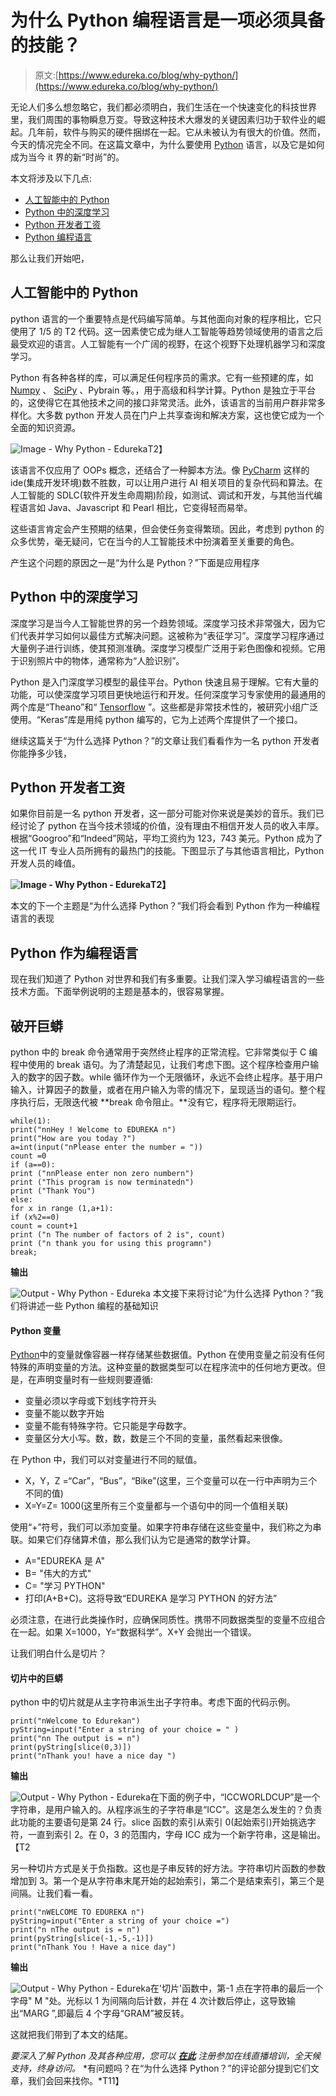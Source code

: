 # 为什么 Python 编程语言是一项必须具备的技能？

> 原文:[https://www.edureka.co/blog/why-python/](https://www.edureka.co/blog/why-python/)

无论人们多么想忽略它，我们都必须明白，我们生活在一个快速变化的科技世界里，我们周围的事物瞬息万变。导致这种技术大爆发的关键因素归功于软件业的崛起。几年前，软件与购买的硬件捆绑在一起。它从未被认为有很大的价值。然而，今天的情况完全不同。在这篇文章中，为什么要使用 [Python](https://www.edureka.co/blog/python-tutorial/) 语言，以及它是如何成为当今 it 界的新“时尚”的。

本文将涉及以下几点:

*   [人工智能中的 Python](#PythonInArtificialIntelligence)
*   [Python 中的深度学习](#DeepLearningInPython)
*   [Python 开发者工资](#PythonDeveloperSalary)
*   [Python 编程语言](#PythonProgrammingLanguage)

那么让我们开始吧，

## **人工智能中的 Python**

python 语言的一个重要特点是代码编写简单。与其他面向对象的程序相比，它只使用了 1/5 的 T2 代码。这一因素使它成为继人工智能等趋势领域使用的语言之后最受欢迎的语言。人工智能有一个广阔的视野，在这个视野下处理机器学习和深度学习。

Python 有各种各样的库，可以满足任何程序员的需求。它有一些预建的库，如 [Numpy](https://www.edureka.co/blog/python-numpy-tutorial/) 、 [SciPy](https://www.edureka.co/blog/scipy-tutorial/) 、Pybrain 等。，用于高级和科学计算。Python 是独立于平台的，这使得它在其他技术之间的接口非常灵活。此外，该语言的当前用户群非常多样化。大多数 python 开发人员在门户上共享查询和解决方案，这也使它成为一个全面的知识资源。

![Image - Why Python - Edureka](../Images/8c23d5159551ec5ab4f03106a6c90ee9.png)T2】

该语言不仅应用了 OOPs 概念，还结合了一种脚本方法。像 [PyCharm](https://www.edureka.co/blog/pycharm-tutorial) 这样的 ide(集成开发环境)数不胜数，可以让用户进行 AI 相关项目的复杂代码和算法。在人工智能的 SDLC(软件开发生命周期)阶段，如测试、调试和开发，与其他当代编程语言如 Java、Javascript 和 Pearl 相比，它变得轻而易举。

这些语言肯定会产生预期的结果，但会使任务变得繁琐。因此，考虑到 python 的众多优势，毫无疑问，它在当今的人工智能技术中扮演着至关重要的角色。

产生这个问题的原因之一是“为什么是 Python？”下面是应用程序

## **Python 中的深度学习**

深度学习是当今人工智能世界的另一个趋势领域。深度学习技术非常强大，因为它们代表并学习如何以最佳方式解决问题。这被称为“表征学习”。深度学习程序通过大量例子进行训练，使其预测准确。深度学习模型广泛用于彩色图像和视频。它用于识别照片中的物体，通常称为“人脸识别”。

Python 是入门深度学习模型的最佳平台。Python 快速且易于理解。它有大量的功能，可以使深度学习项目更快地运行和开发。任何深度学习专家使用的最通用的两个库是“Theano”和“ [Tensorflow](https://www.edureka.co/blog/tensorflow-tutorial/) ”。这些都是非常技术性的，被研究小组广泛使用。“Keras”库是用纯 python 编写的，它为上述两个库提供了一个接口。

继续这篇关于“为什么选择 Python？”的文章让我们看看作为一名 python 开发者你能挣多少钱，

## **Python 开发者工资**

如果你目前是一名 python 开发者，这一部分可能对你来说是美妙的音乐。我们已经讨论了 python 在当今技术领域的价值，没有理由不相信开发人员的收入丰厚。根据“Googroo”和“Indeed”网站，平均工资约为 123，743 美元。Python 成为了这一代 IT 专业人员所拥有的最热门的技能。下图显示了与其他语言相比，Python 开发人员的峰值。

**![Image - Why Python - Edureka](../Images/cbedeb718bca47b90c005f85b7386938.png)T2】**

本文的下一个主题是“为什么选择 Python？”我们将会看到 Python 作为一种编程语言的表现

## **Python 作为编程语言**

现在我们知道了 Python 对世界和我们有多重要。让我们深入学习编程语言的一些技术方面。下面举例说明的主题是基本的，很容易掌握。

## **破开巨蟒**

python 中的 break 命令通常用于突然终止程序的正常流程。它非常类似于 C 编程中使用的 break 语句。为了清楚起见，让我们考虑下图。这个程序检查用户输入的数字的因子数。while 循环作为一个无限循环，永远不会终止程序。基于用户输入，计算因子的数量，或者在用户输入为零的情况下，呈现适当的语句。整个程序执行后，无限迭代被 **break 命令阻止。**没有它，程序将无限期运行。

```
while(1):
print("nnHey ! Welcome to EDUREKA n")
print("How are you today ?")
a=int(input("nPlease enter the number = "))
count =0
if (a==0):
print ("nnPlease enter non zero numbern")
print ("This program is now terminatedn")
print ("Thank You")
else:
for x in range (1,a+1):
if (x%2==0)
count = count+1
print ("n The number of factors of 2 is", count)
print ("n thank you for using this programn")
break;
```

**输出**

![Output - Why Python - Edureka](../Images/49dee67c0f18e6780a078034489a0a37.png) 本文接下来将讨论“为什么选择 Python？”我们将讲述一些 Python 编程的基础知识

#### **Python 变量**

[Python](https://www.edureka.co/blog/variables-and-data-types-in-python/)中的变量就像容器一样存储某些数据值。Python 在使用变量之前没有任何特殊的声明变量的方法。这种变量的数据类型可以在程序流中的任何地方更改。但是，在声明变量时有一些规则要遵循:

*   变量必须以字母或下划线字符开头
*   变量不能以数字开始
*   变量不能有特殊字符。它只能是字母数字。
*   变量区分大小写。数，数，数是三个不同的变量，虽然看起来很像。

在 Python 中，我们可以对变量进行不同的赋值。

*   X，Y，Z =“Car”，“Bus”，“Bike”(这里，三个变量可以在一行中声明为三个不同的值)
*   X=Y=Z= 1000(这里所有三个变量都与一个语句中的同一个值相关联)

使用“+”符号，我们可以添加变量。如果字符串存储在这些变量中，我们称之为串联。如果它们存储算术值，那么我们认为它是通常的数学计算。

*   A="EDUREKA 是 A"
*   B= "伟大的方式"
*   C= "学习 PYTHON"
*   打印(A+B+C)。这将导致“EDUREKA 是学习 PYTHON 的好方法”

必须注意，在进行此类操作时，应确保同质性。携带不同数据类型的变量不应组合在一起。如果 X=1000，Y=“数据科学”。X+Y 会抛出一个错误。

让我们明白什么是切片？

#### **切片中的巨蟒**

python 中的切片就是从主字符串派生出子字符串。考虑下面的代码示例。

```
print("nWelcome to Edurekan")
pyString=input("Enter a string of your choice = " )
print("nn The output is = n")
print(pyString[slice(0,3)])
print("nThank you! have a nice day ") 
```

**输出**

![Output - Why Python - Edureka](../Images/76f0c87c8960953296084296b13db08c.png)在下面的例子中，“ICCWORLDCUP”是一个字符串，是用户输入的。从程序派生的子字符串是“ICC”。这是怎么发生的？负责此功能的主要语句是第 24 行。slice 函数的索引从索引 0(起始索引)开始挑选字符，一直到索引 2。在 0，3 的范围内，字母 ICC 成为一个新字符串，这是输出。【T2

另一种切片方式是关于负指数。这也是子串反转的好方法。字符串切片函数的参数增加到 3。第一个是从字符串末尾开始的起始索引，第二个是结束索引，第三个是间隔。让我们看一看。

```
print("nWELCOME TO EDUREKA n")
pyString=input("Enter a string of your choice =")
print("n nThe output is = n")
print(pyString[slice(-1,-5,-1)])
print("nThank You ! Have a nice day")
```

**输出**

![Output - Why Python - Edureka](../Images/baf0b513a802d4c49b92e5f6473cec86.png)在'切片'函数中，第-1 点在字符串的最后一个字母" M "处。光标以 1 为间隔向后计数，并在 4 次计数后停止，这导致输出“MARG ”,即最后 4 个字母“GRAM”被反转。

这就把我们带到了本文的结尾。

*要深入了解 Python 及其各种应用，您可以 [**在此**](https://www.edureka.co/python/) 注册参加在线直播培训，全天候支持，终身访问。* *有问题吗？在“为什么选择 Python？”的评论部分提到它们文章，我们会回来找你。*T11】